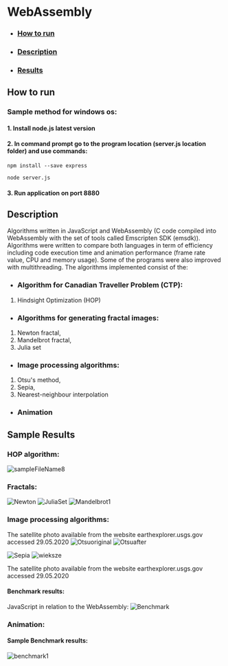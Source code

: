 # WebAssembly
- ### [How to run](#htr)
- ### [Description](#desc)
- ### [Results](#result)
<a name="htr"></a>
## How to run
### Sample method for windows os:
#### 1. Install node.js latest version
#### 2. In command prompt go to the program location (server.js location folder) and use commands:
`npm install --save express`

`node server.js`

#### 3. Run application on port 8880
<a name="desc"></a>
## Description
Algorithms written in JavaScript and WebAssembly (C code compiled into WebAssembly with the set of tools called Emscripten SDK (emsdk)). Algorithms were written to compare both languages in term of efficiency including code execution time and animation performance (frame rate value, CPU and memory usage). Some of the programs were also improved with multithreading. The algorithms implemented consist of the:
- ### Algorithm for Canadian Traveller Problem (CTP):
1. Hindsight Optimization (HOP)
- ### Algorithms for generating fractal images:
1. Newton fractal,
2. Mandelbrot fractal,
3. Julia set
- ### Image processing algorithms:
1. Otsu's method,
2. Sepia,
3. Nearest-neighbour interpolation
- ### Animation
<a name="result"></a>
## Sample Results

### HOP algorithm:
![sampleFileName8](https://user-images.githubusercontent.com/44844566/196803419-6ecec787-255b-4dcf-85e4-fc7b34c82d66.png)

### Fractals:
![Newton](https://user-images.githubusercontent.com/44844566/197056659-acd83a44-3939-4d4c-a255-c719a9b4433f.PNG)
![JuliaSet](https://user-images.githubusercontent.com/44844566/197056701-1de3b1cb-de87-496e-8ddc-b44ce3938c9b.PNG)
![Mandelbrot1](https://user-images.githubusercontent.com/44844566/197056711-8eebb791-ce0b-44a4-983f-18cb14737c19.PNG)

### Image processing algorithms:

The satellite photo available from the website earthexplorer.usgs.gov accessed 29.05.2020
![Otsuoriginal](https://user-images.githubusercontent.com/44844566/197056669-32093ee7-2a70-44e5-ac5d-1c61cca31fcc.PNG)
![Otsuafter](https://user-images.githubusercontent.com/44844566/197056660-65af4f18-bad6-437f-ad95-2006b918646c.PNG)

![Sepia](https://user-images.githubusercontent.com/44844566/197056672-700bdee5-3b4d-4e25-a31c-b91ed06c4f1c.PNG)
![wieksze](https://user-images.githubusercontent.com/44844566/197056675-847538d6-ef6f-47a2-b5c0-d7ba451c6ffa.PNG)

The satellite photo available from the website earthexplorer.usgs.gov accessed 29.05.2020

#### Benchmark results:
JavaScript in relation to the WebAssembly:
![Benchmark](https://user-images.githubusercontent.com/44844566/197056692-0205dccb-5be0-4d9b-981b-048a3ef4ace9.PNG)
### Animation:
#### Sample Benchmark results:
![benchmark1](https://user-images.githubusercontent.com/44844566/197059849-a02fd54a-35b2-4de5-9670-e9c0c63f5370.PNG)
